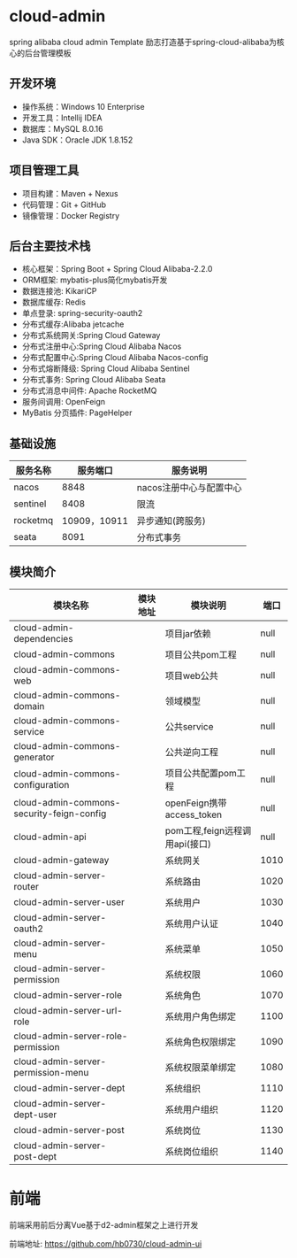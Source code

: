 # cloud-admin
spring alibaba cloud admin Template
励志打造基于spring-cloud-alibaba为核心的后台管理模板
## 开发环境
* 操作系统：Windows 10 Enterprise
* 开发工具：Intellij IDEA
* 数据库：MySQL 8.0.16
* Java SDK：Oracle JDK 1.8.152
## 项目管理工具
* 项目构建：Maven + Nexus
* 代码管理：Git + GitHub
* 镜像管理：Docker Registry
## 后台主要技术栈
* 核心框架：Spring Boot + Spring Cloud Alibaba-2.2.0
* ORM框架: mybatis-plus简化mybatis开发
* 数据连接池: KikariCP
* 数据库缓存: Redis
* 单点登录: spring-security-oauth2
* 分布式缓存:Alibaba jetcache
* 分布式系统网关:Spring Cloud Gateway
* 分布式注册中心:Spring Cloud Alibaba Nacos
* 分布式配置中心:Spring Cloud Alibaba Nacos-config
* 分布式熔断降级: Spring Cloud Alibaba Sentinel
* 分布式事务: Spring Cloud Alibaba Seata
* 分布式消息中间件: Apache RocketMQ
* 服务间调用: OpenFeign
* MyBatis 分页插件: PageHelper
## 基础设施

|  服务名称   | 服务端口  | 服务说明  |
|----|----|----|
|nacos|8848|nacos注册中心与配置中心|
|sentinel|8408|限流|
|rocketmq|10909，10911|异步通知(跨服务)|
|seata|8091|分布式事务|
## 模块简介
|模块名称|模块地址|模块说明|端口|
|----|----|----|----|
|cloud-admin-dependencies| |项目jar依赖|null|
|cloud-admin-commons| |项目公共pom工程|null|
|cloud-admin-commons-web| |项目web公共|null|
|cloud-admin-commons-domain| |领域模型|null|
|cloud-admin-commons-service| |公共service|null|
|cloud-admin-commons-generator| |公共逆向工程|null |
|cloud-admin-commons-configuration| |项目公共配置pom工程|null|
|cloud-admin-commons-security-feign-config| |openFeign携带access_token|null|
|cloud-admin-api| |pom工程,feign远程调用api(接口)|null|
|cloud-admin-gateway| |系统网关|1010|
|cloud-admin-server-router| |系统路由|1020|
|cloud-admin-server-user| | 系统用户|1030|
|cloud-admin-server-oauth2| |系统用户认证|1040|
|cloud-admin-server-menu| | 系统菜单|1050|
|cloud-admin-server-permission| |系统权限|1060|
|cloud-admin-server-role| |系统角色|1070|
|cloud-admin-server-url-role| |系统用户角色绑定|1100|
|cloud-admin-server-role-permission| |系统角色权限绑定|1090|
|cloud-admin-server-permission-menu| |系统权限菜单绑定|1080|
|cloud-admin-server-dept| |系统组织|1110|
|cloud-admin-server-dept-user| |系统用户组织|1120|
|cloud-admin-server-post| |系统岗位|1130|
|cloud-admin-server-post-dept| |系统岗位组织|1140|

# 前端
前端采用前后分离Vue基于d2-admin框架之上进行开发

前端地址: <https://github.com/hb0730/cloud-admin-ui>
